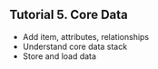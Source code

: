 ## Tutorial 5. Core Data
- Add item, attributes, relationships
- Understand core data stack
- Store and load data
